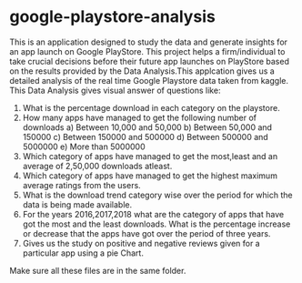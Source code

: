 # google-playstore-analysis

This is  an application designed to study the data and
generate insights for an app launch on Google PlayStore.
This project helps a firm/individual to take crucial decisions before their future app
launches on PlayStore based on the results provided by the Data Analysis.This applcation gives us a detailed analysis of the
real time Google Playstore data taken from kaggle. This Data Analysis gives visual answer of questions like:
1) What is the percentage download in each category on the playstore.
2) How many apps have managed to get the following number of
downloads
a) Between 10,000 and 50,000
b) Between 50,000 and 150000
c) Between 150000 and 500000
d) Between 500000 and 5000000
e) More than 5000000
3) Which category of apps have managed to get the most,least and an
average of 2,50,000 downloads atleast.
4) Which category of apps have managed to get the highest maximum
average ratings from the users.
5) What is the download trend category wise over the period for which
the data is being made available.
6) For the years 2016,2017,2018 what are the category of apps that have
got the most and the least downloads. What is the percentage increase
or decrease that the apps have got over the period of three years. 
7) Gives us the study on positive and negative reviews given for a particular app using a pie Chart.

Make sure all these files are in the same folder.
